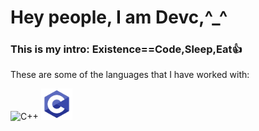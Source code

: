 <!DOCTYPE html>
<html lang="en">
  <head>
    <meta charset="utf-8">
  </head>
  <body>
    <h1> Hey people, I am Devc,^_^</h1>
    <h3> This is my intro: Existence==Code,Sleep,Eat👍</h3>
    <p>These are some of the languages that I have worked with: </p>
    <img src="https://raw.githubusercontent.com/isocpp/logos/master/cpp_logo.png" alt="C++" width=auto height=50>
    <img src="./images/png-clipart-c-logo-c-programming-language-icon-letter-c-blue-logo-removebg-preview.png" alt="C" width=auto height=50>
  </body>

</html>


<!--
**Webdevc1/Webdevc1** is a ✨ _special_ ✨ repository because its `README.md` (this file) appears on your GitHub profile.

Here are some ideas to get you started:

- 🔭 I’m currently working on ...
- 🌱 I’m currently learning ...
- 👯 I’m looking to collaborate on ...
- 🤔 I’m looking for help with ...
- 💬 Ask me about ...
- 📫 How to reach me: ...
- 😄 Pronouns: ...
- ⚡ Fun fact: ...
-->

